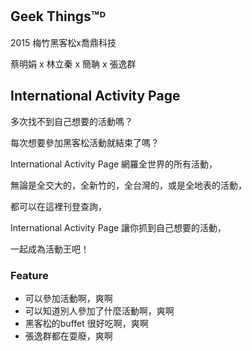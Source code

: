 ## Geek Things™ᴰ

2015 梅竹黑客松x喬鼎科技

蔡明娟 x 林立秦 x 簡聃 x 張逸群

## International Activity Page

多次找不到自己想要的活動嗎？

每次想要參加黑客松活動就結束了嗎？

International Activity Page 網羅全世界的所有活動，

無論是全交大的，全新竹的，全台灣的，或是全地表的活動，

都可以在這裡刊登查詢，

International Activity Page 讓你抓到自己想要的活動，

一起成為活動王吧！

### Feature

* 可以參加活動啊，爽啊
* 可以知道別人參加了什麼活動啊，爽啊
* 黑客松的buffet 很好吃啊，爽啊
* 張逸群都在耍廢，爽啊